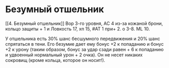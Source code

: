# Безумный отшельник
[[4. Безумный отшельник]]
Вор 3-го уровня, AC 4 из-за кожаной брони, кольцо защиты + 1 и Ловкость 17, хп 15, #AT 1 при+ 2. o 3-8. ML 10.

У отшельника есть 30% шанс бесшумного передвижения и 20% шанс спрятаться в тени. 
Его безумие дает ему бонус +2 к попаданию и бонус +2 к урону 
(таким образом, бонус за удар сзади равен + 6 к попаданию и удвоенный нормальный урон + 2 очка). Он не несет никаких сокровищ (кроме кольца, которое он носит!).